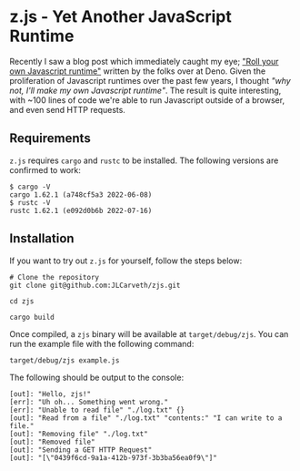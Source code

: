 # z.js - Yet Another JavaScript Runtime
Recently I saw a blog post which immediately caught my eye; ["Roll your own Javascript runtime"](https://deno.com/blog/roll-your-own-javascript-runtime) written by the folks over at Deno. Given the proliferation of Javascript runtimes over the past few years, I thought *"why not, I'll make my own Javascript runtime"*. The result is quite interesting, with ~100 lines of code we're able to run Javascript outside of a browser, and even send HTTP requests.

## Requirements
`z.js` requires `cargo` and `rustc` to be installed. The following versions are confirmed to work:
```
$ cargo -V
cargo 1.62.1 (a748cf5a3 2022-06-08)
$ rustc -V
rustc 1.62.1 (e092d0b6b 2022-07-16)
```
## Installation
If you want to try out `z.js` for yourself, follow the steps below:
```
# Clone the repository
git clone git@github.com:JLCarveth/zjs.git

cd zjs

cargo build
```
Once compiled, a `zjs` binary will be available at `target/debug/zjs`. You can run the example file with the following command:
```
target/debug/zjs example.js
```
The following should be output to the console:
```
[out]: "Hello, zjs!"
[err]: "Uh oh... Something went wrong."
[err]: "Unable to read file" "./log.txt" {}
[out]: "Read from a file" "./log.txt" "contents:" "I can write to a file."
[out]: "Removing file" "./log.txt"
[out]: "Removed file"
[out]: "Sending a GET HTTP Request"
[out]: "[\"0439f6cd-9a1a-412b-973f-3b3ba56ea0f9\"]"
```